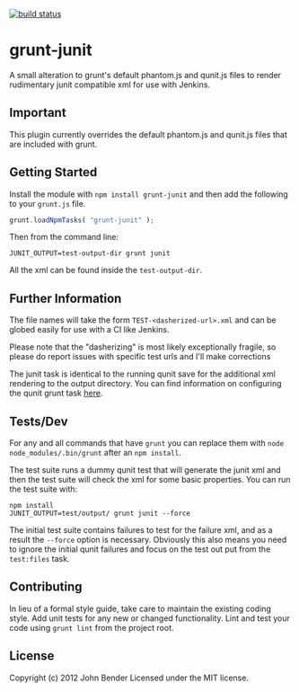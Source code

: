 [![build status](https://secure.travis-ci.org/johnbender/grunt-junit.png)](http://travis-ci.org/johnbender/grunt-junit)
# grunt-junit

A small alteration to grunt's default phantom.js and qunit.js files to render rudimentary junit compatible xml for use with Jenkins.

## Important

This plugin currently overrides the default phantom.js and qunit.js files that are included with grunt.

## Getting Started
Install the module with `npm install grunt-junit` and then add the following to your `grunt.js` file.

```javascript
grunt.loadNpmTasks( "grunt-junit" );
```

Then from the command line:

    JUNIT_OUTPUT=test-output-dir grunt junit

All the xml can be found inside the `test-output-dir`.

## Further Information

The file names will take the form `TEST-<dasherized-url>.xml` and can be globed easily for use with a CI like Jenkins.

Please note that the "dasherizing" is most likely exceptionally fragile, so please do report issues with specific test urls and I'll make corrections

The junit task is identical to the running qunit save for the additional xml rendering to the output directory. You can find information on configuring the qunit grunt task [here](https://github.com/cowboy/grunt/blob/master/docs/task_qunit.md).

## Tests/Dev

For any and all commands that have `grunt` you can replace them with `node node_modules/.bin/grunt` after an `npm install`.

The test suite runs a dummy qunit test that will generate the junit xml and then the test suite will check the xml for some basic properties. You can run the test suite with:

    npm install
    JUNIT_OUTPUT=test/output/ grunt junit --force

The initial test suite contains failures to test for the failure xml, and as a result the `--force` option is necessary. Obviously this also means you need to ignore the initial qunit failures and focus on the test out put from the `test:files` task.

## Contributing
In lieu of a formal style guide, take care to maintain the existing coding style. Add unit tests for any new or changed functionality. Lint and test your code using `grunt lint` from the project root.

## License
Copyright (c) 2012 John Bender
Licensed under the MIT license.

